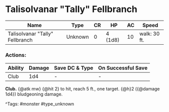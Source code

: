 # Talisolvanar "Tally" Fellbranch

| Name | Type | CR | HP | AC | Speed |
|------|------|----|----|----|-------|
| Talisolvanar "Tally" Fellbranch | Unknown | 0 | 4 (1d8) | 10 | walk: 30 ft. |

### Actions:

| Ability | Damage | Save DC & Type | On Successful Save |
|---------|--------|----------------|--------------------|
| Club | 1d4 | - | - |


**Club.** {@atk mw} {@hit 2} to hit, reach 5 ft., one target. {@h}2 ({@damage 1d4}) bludgeoning damage.

^Tags: #monster #type_unknown